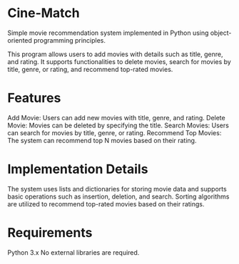 # Cine-Match
Simple movie recommendation system implemented in Python using object-oriented programming principles.

This program allows users to add movies with details such as title, genre, and rating. It supports functionalities to delete movies, search for movies by title, genre, or rating, and recommend top-rated movies.

# Features
Add Movie: Users can add new movies with title, genre, and rating.
Delete Movie: Movies can be deleted by specifying the title.
Search Movies: Users can search for movies by title, genre, or rating.
Recommend Top Movies: The system can recommend top N movies based on their rating.

# Implementation Details
The system uses lists and dictionaries for storing movie data and supports basic operations such as insertion, deletion, and search. Sorting algorithms are utilized to recommend top-rated movies based on their ratings.

# Requirements
Python 3.x
No external libraries are required.
